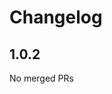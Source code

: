 # Changelog

<!-- <START NEW CHANGELOG ENTRY> -->

## 1.0.2

No merged PRs

<!-- <END NEW CHANGELOG ENTRY> -->
